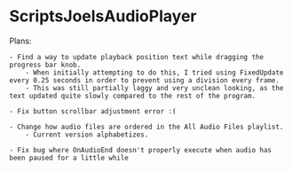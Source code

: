 # ScriptsJoelsAudioPlayer

Plans:

	- Find a way to update playback position text while dragging the progress bar knob.
		- When initially attempting to do this, I tried using FixedUpdate every 0.25 seconds in order to prevent using a division every frame.
		- This was still partially laggy and very unclean looking, as the text updated quite slowly compared to the rest of the program.

	- Fix button scrollbar adjustment error :(

	- Change how audio files are ordered in the All Audio Files playlist.
		- Current version alphabetizes. 

	- Fix bug where OnAudioEnd doesn't properly execute when audio has been paused for a little while